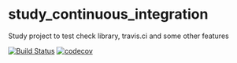 # study_continuous_integration
Study project to test check library, travis.ci and some other features

[![Build Status](https://travis-ci.org/andrewms2013/study_continuous_integration.svg?branch=master)](https://travis-ci.org/andrewms2013/study_continuous_integration)
[![codecov](https://codecov.io/gh/andrewms2013/study_continuous_integration/branch/master/graph/badge.svg)](https://codecov.io/gh/andrewms2013/study_continuous_integration)
